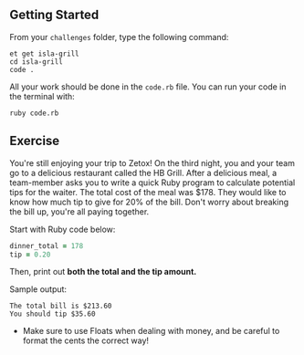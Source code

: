 ## Getting Started

From your `challenges` folder, type the following command:

```
et get isla-grill
cd isla-grill
code .
```

All your work should be done in the `code.rb` file. You can run your code in the terminal with:

```
ruby code.rb
```

## Exercise

You're still enjoying your trip to Zetox! On the third night, you and your
team go to a delicious restaurant called the HB Grill. After a delicious meal,
a team-member asks you to write a quick Ruby program to calculate potential tips
for the waiter. The total cost of the meal was $178. They would like to know
how much tip to give for 20% of the bill. Don't worry about breaking the bill up, you're all paying together.

Start with Ruby code below:

```ruby
dinner_total = 178
tip = 0.20
```
Then, print out **both the total and the tip amount.**  

Sample output:

```no-highlight
The total bill is $213.60
You should tip $35.60
```

- Make sure to use Floats when dealing with money, and be careful to format the cents the correct way!
